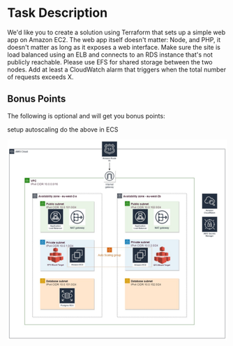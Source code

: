 # Task Description

We'd like you to create a solution using Terraform that sets up a simple web app on Amazon EC2. The web app itself doesn't matter: Node, and PHP, it doesn't matter as long as it exposes a web interface.
Make sure the site is load balanced using an ELB and connects to an RDS instance that's not publicly reachable.
Please use EFS for shared storage between the two nodes. Add at least a CloudWatch alarm that triggers when the total number of requests exceeds X.

## Bonus Points

The following is optional and will get you bonus points:

setup autoscaling
do the above in ECS

![](diagram.jpg)
